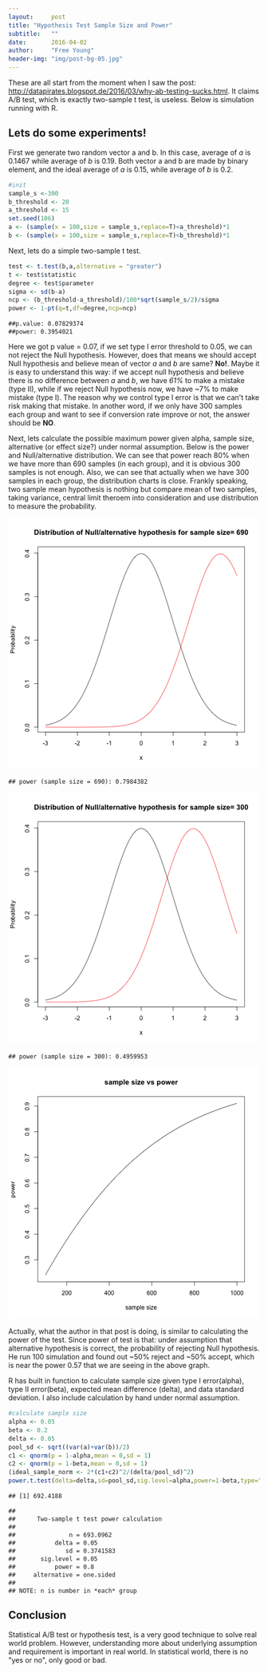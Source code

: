 ```yaml
---
layout:     post
title: "Hypothesis Test Sample Size and Power"
subtitle:   ""
date:       2016-04-02
author:     "Free Young"
header-img: "img/post-bg-05.jpg"
---
```



These are all start from the moment when I saw the post: <http://datapirates.blogspot.de/2016/03/why-ab-testing-sucks.html>. It claims A/B test, which is exactly two-sample t test, is useless. Below is simulation running with R.

## Lets do some experiments!

First we generate two random vector a and b. In this case, average of *a* is 0.1467 while average of *b* is 0.19. Both vector a and b are made by binary element, and the ideal average of *a* is 0.15, while average of *b* is 0.2.

~~~ r
#init
sample_s <-300
b_threshold <- 20
a_threshold <- 15
set.seed(106)
a <- (sample(x = 100,size = sample_s,replace=T)<a_threshold)*1
b <- (sample(x = 100,size = sample_s,replace=T)<b_threshold)*1
~~~

Next, lets do a simple two-sample t test.

~~~r
test <- t.test(b,a,alternative = "greater")
t <- test$statistic
degree <- test$parameter
sigma <- sd(b-a)
ncp <- (b_threshold-a_threshold)/100*sqrt(sample_s/2)/sigma
power <- 1-pt(q=t,df=degree,ncp=ncp)
~~~ 





```
##p.value: 0.07829374 
##power: 0.3954021
```

Here we got p value = 0.07, if we set type I error threshold to 0.05, we can not reject the Null hypothesis. However, does that means we should accept Null hypothesis and believe mean of vector *a* and *b* are same? **No!**. Maybe it is easy to understand this way: if we accept null hypothesis and believe there is no difference between *a* and *b*, we have *61%* to make a mistake (type II), while if we reject Null hypothesis now, we have ~7% to make mistake (type I). The reason why we control type I error is that we can't take risk making that mistake. In another word, if we only have 300 samples each group and want to see if conversion rate improve or not, the answer should be **NO**.



Next, lets calculate the possible maximum power given alpha, sample size, alternative (or effect size?) under normal assumption. Below is the power and Null/alternative distribution. We can see that power reach 80% when we have more than 690 samples (in each group), and it is obvious 300 samples is not enough. Also, we can see that actually when we have 300 samples in each group, the distribution charts is close. Frankly speaking, two sample mean hypothesis is nothing but compare mean of two samples, taking variance, central limit theroem into consideration and use distribution to measure the probability.



![plot of chunk unnamed-chunk-3](/figure/source/2016-04-02-hypothesis-test-sample-size/unnamed-chunk-3-1.png)

```
## power (sample size = 690): 0.7984382
```

![plot of chunk unnamed-chunk-3](/figure/source/2016-04-02-hypothesis-test-sample-size/unnamed-chunk-3-2.png)

```
## power (sample size = 300): 0.4959953
```

![plot of chunk unnamed-chunk-3](/figure/source/2016-04-02-hypothesis-test-sample-size/unnamed-chunk-3-3.png)

Actually, what the author in that post is doing, is similar to calculating the power of the test. Since power of test is that: under assumption that alternative hypothesis is correct, the probability of rejecting Null hypothesis. He run 100 simulation and found out ~50% reject and ~50% accept, which is near the power 0.57 that we are seeing in the above graph.



R has built in function to calculate sample size given type I error(alpha), type II error(beta), expected mean difference (delta), and data standard deviation. I also include calculation by hand under normal assumption. 

~~~r
#calculate sample size
alpha <- 0.05
beta <- 0.2
delta <- 0.05
pool_sd <- sqrt((var(a)+var(b))/2)
c1 <- qnorm(p = 1-alpha,mean = 0,sd = 1)
c2 <- qnorm(p = 1-beta,mean = 0,sd = 1)
(ideal_sample_norm <- 2*(c1+c2)^2/(delta/pool_sd)^2)
power.t.test(delta=delta,sd=pool_sd,sig.level=alpha,power=1-beta,type="two.sample",alternative="one.sided")
~~~



```
## [1] 692.4188
```

```
## 
##      Two-sample t test power calculation 
## 
##               n = 693.0962
##           delta = 0.05
##              sd = 0.3741583
##       sig.level = 0.05
##           power = 0.8
##     alternative = one.sided
## 
## NOTE: n is number in *each* group
```


## Conclusion

Statistical A/B test or hypothesis test, is a very good technique to solve real world problem. However, understanding more about underlying assumption and requirement is important in real world. In statistical world, there is no "yes or no", only good or bad.

